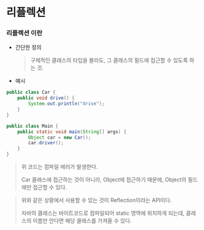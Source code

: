 # 리플렉션

### 리플렉션 이란

- 간단한 정의

  > 구체적인 클래스의 타입을 몰라도, 그 클래스의 필드에 접근할 수 있도록 하는 것.

- 예시

```java
public class Car {
    public void drive() {
        System.out.println("drive");
    }
}

public class Main {
    public static void main(String[] args) {
        Object car = new Car();
        car.driver();
    }
}
```

> 위 코드는 컴파일 에러가 발생한다.
>
> Car 클래스에 접근하는 것이 아니라, Object에 접근하기 때문에, Object의 필드에만 접근할 수 있다.

> 위와 같은 상황에서 사용할 수 있는 것이 Reflection이라는 API이다.
>
> 자바의 클래스는 바이트코드로 컴파일되어 static 영역에 위치하게 되는데, 클래스의 이름만 안다면 해당 클래스를 가져올 수 있다.